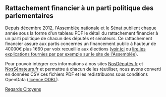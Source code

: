 ## Rattachement financier à un parti politique des parlementaires

Depuis décembre 2012, l'[Assemblée nationale](http://www.assemblee-nationale.fr/qui/Rattachement_partis_2014.pdf) et le [Sénat](http://www.senat.fr/fileadmin/Fichiers/Images/role/declarations_rattachement_parti_politique.pdf) publient chaque année sous la forme d'un tableau PDF le détail du rattachement financier à un parti politique de chacun des députés et sénateurs. Ce rattachement financier assure aux partis concernés un financement public à hauteur de 40000€ plus 1€60 par voix recueillie aux élections ([voir ici](http://www.regardscitoyens.org/financement-des-partis-les-consequences-des-legislatives-2012/) ou [lire les explications fournies par par exemple sur le site de l'Assemblée](http://www.assemblee-nationale.fr/connaissance/fiches_synthese/septembre2012/fiche_15.asp)). 

Pour pouvoir intégrer ces informations à nos sites [NosDéputés.fr](http://www.nosdeputes.fr) et [NosSénateurs.fr](http://www.nossenateurs.fr) et permettre à chacun de les réutiliser, nous avons converti en données CSV ces fichiers PDF et les redistribuons sous conditions OpenData ([licence ODBL](http://www.vvlibri.org/fr/licence/odbl/10/fr/legalcode)).

[Regards Citoyens](http://www.regardscitoyens.org)
